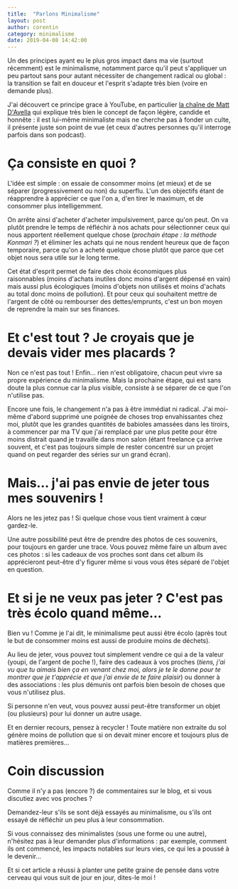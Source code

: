 ```yaml
---
title:  "Parlons Minimalisme"
layout: post
author: corentin
category: minimalisme
date: 2019-04-08 14:42:00
---
```


Un des principes ayant eu le plus gros impact dans ma vie (surtout récemment) est le minimalisme, notamment parce qu'il peut s'appliquer un peu partout sans pour autant nécessiter de changement radical ou global : la transition se fait en douceur et l'esprit s'adapte très bien (voire en demande plus).

J'ai découvert ce principe grace à YouTube, en particulier [la chaîne de Matt D'Avella](https://www.youtube.com/mattdavella) qui explique très bien le concept de façon légère, candide et honnête : il est lui-même minimaliste mais ne cherche pas à fonder un culte, il présente juste son point de vue (et ceux d'autres personnes qu'il interroge parfois dans son podcast).

# Ça consiste en quoi ?

L'idée est simple : on essaie de consommer moins (et mieux) et de se séparer (progressivement ou non) du superflu. L'un des objectifs étant de réapprendre à apprécier ce que l'on a, d'en tirer le maximum, et de consommer plus intelligemment.

On arrête ainsi d'acheter d'acheter impulsivement, parce qu'on peut. On va plutôt prendre le temps de réfléchir à nos achats pour sélectionner ceux qui nous apportent réellement quelque chose (*prochain étape : la méthode Konmari ?*) et éliminer les achats qui ne nous rendent heureux que de façon temporaire, parce qu'on a acheté quelque chose plutôt que parce que cet objet nous sera utile sur le long terme.

Cet état d'esprit permet de faire des choix économiques plus raisonnables (moins d'achats inutiles donc moins d'argent dépensé en vain) mais aussi plus écologiques (moins d'objets non utilisés et moins d'achats au total donc moins de pollution). Et pour ceux qui souhaitent mettre de l'argent de côté ou rembourser des dettes/emprunts, c'est un bon moyen de reprendre la main sur ses finances.

# Et c'est tout ? Je croyais que je devais vider mes placards ?

Non ce n'est pas tout ! Enfin… rien n'est obligatoire, chacun peut vivre sa propre expérience du minimalisme. Mais la prochaine étape, qui est sans doute la plus connue car la plus visible, consiste à se séparer de ce que l'on n'utilise pas.

Encore une fois, le changement n'a pas à être immédiat ni radical. J'ai moi-même d'abord supprimé une poignée de choses trop envahissantes chez moi, plutôt que les grandes quantités de babioles amassées dans les tiroirs, à commencer par ma TV que j'ai remplacé par une plus petite pour être moins distrait quand je travaille dans mon salon (étant freelance ça arrive souvent, et c'est pas toujours simple de rester concentré sur un projet quand on peut regarder des séries sur un grand écran).

# Mais… j'ai pas envie de jeter tous mes souvenirs !

Alors ne les jetez pas ! Si quelque chose vous tient vraiment à cœur gardez-le.

Une autre possibilité peut être de prendre des photos de ces souvenirs, pour toujours en garder une trace. Vous pouvez même faire un album avec ces photos : si les cadeaux de vos proches sont dans cet album ils apprécieront peut-être d'y figurer même si vous vous êtes séparé de l'objet en question.

# Et si je ne veux pas jeter ? C'est pas très écolo quand même…

Bien vu ! Comme je l'ai dit, le minimalisme peut aussi être écolo (après tout le but de consommer moins est aussi de produire moins de déchets).

Au lieu de jeter, vous pouvez tout simplement vendre ce qui a de la valeur (youpi, de l'argent de poche !), faire des cadeaux à vos proches (*tiens, j'ai vu que tu aimais bien ça en venant chez moi, alors je te le donne pour te montrer que je t'apprécie et que j'ai envie de te faire plaisir*) ou donner à des associations : les plus démunis ont parfois bien besoin de choses que vous n'utilisez plus.

Si personne n'en veut, vous pouvez aussi peut-être transformer un objet (ou plusieurs) pour lui donner un autre usage.

Et en dernier recours, pensez à recycler ! Toute matière non extraite du sol génère moins de pollution que si on devait miner encore et toujours plus de matières premières…

# Coin discussion

Comme il n'y a pas (encore ?) de commentaires sur le blog, et si vous discutiez avec vos proches ?

Demandez-leur s'ils se sont déjà essayés au minimalisme, ou s'ils ont essayé de réfléchir un peu plus à leur consommation.

Si vous connaissez des minimalistes (sous une forme ou une autre), n'hésitez pas à leur demander plus d'informations : par exemple, comment ils ont commencé, les impacts notables sur leurs vies, ce qui les a poussé à le devenir…

Et si cet article a réussi à planter une petite graine de pensée dans votre cerveau qui vous suit de jour en jour, dites-le moi !
